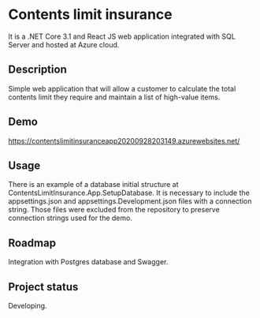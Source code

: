 # Contents limit insurance 
It is a .NET Core 3.1 and React JS web application integrated with SQL Server and hosted at Azure cloud.

## Description 
Simple web application that will allow a customer to calculate the total contents limit they require and maintain a list of high-value items. 

## Demo 
https://contentslimitinsuranceapp20200928203149.azurewebsites.net/ 

## Usage
There is an example of a database initial structure at ContentsLimitInsurance.App.SetupDatabase. It is necessary to include the appsettings.json and appsettings.Development.json files with a connection string. Those files were excluded from the repository to preserve connection strings used for the demo.

## Roadmap
Integration with Postgres database and Swagger.

## Project status
Developing.
